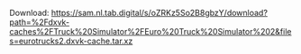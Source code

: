 Download: https://sam.nl.tab.digital/s/oZRKz5So2B8gbzY/download?path=%2Fdxvk-caches%2FTruck%20Simulator%2FEuro%20Truck%20Simulator%202&files=eurotrucks2.dxvk-cache.tar.xz
